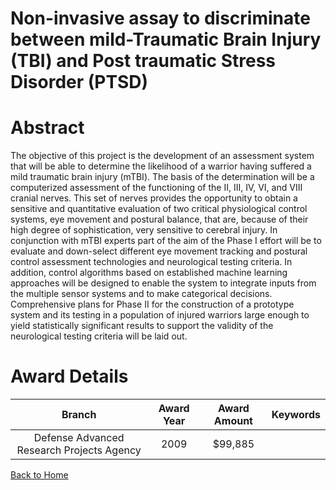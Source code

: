 
Non-invasive assay to discriminate between mild-Traumatic Brain Injury (TBI) and Post traumatic Stress Disorder (PTSD)
======================================================================================================================

# Abstract


The objective of this project is the development of an assessment system that will be able to determine the likelihood of a warrior having suffered a mild traumatic brain injury (mTBI). The basis of the determination will be a computerized assessment of the functioning of the II, III, IV, VI, and VIII cranial nerves. This set of nerves provides the opportunity to obtain a sensitive and quantitative evaluation of two critical physiological control systems, eye movement and postural balance, that are, because of their high degree of sophistication, very sensitive to cerebral injury.   In conjunction with mTBI experts part of the aim of the Phase I effort will be to evaluate and down-select different eye movement tracking and postural control assessment technologies and neurological testing criteria. In addition, control algorithms based on established machine learning approaches will be designed to enable the system to integrate inputs from the multiple sensor systems and to make categorical decisions. Comprehensive plans for Phase II for the construction of a prototype system and its testing in a population of injured warriors large enough to yield statistically significant results to support the validity of the neurological testing criteria will be laid out.  

# Award Details

|Branch|Award Year|Award Amount|Keywords|
| :---: | :---: | :---: | :---: |
|Defense Advanced Research Projects Agency|2009|$99,885||
  
  


[Back to Home](https://github.com/chrischow/dod_sbir_awards#984)